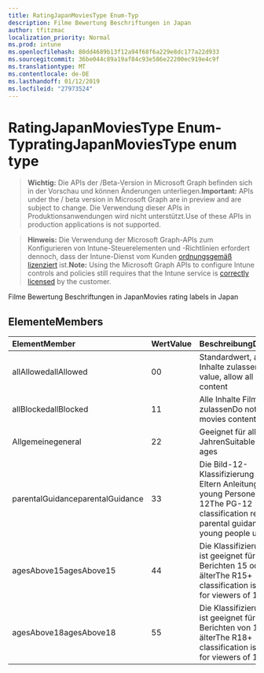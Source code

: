 ```yaml
---
title: RatingJapanMoviesType Enum-Typ
description: Filme Bewertung Beschriftungen in Japan
author: tfitzmac
localization_priority: Normal
ms.prod: intune
ms.openlocfilehash: 80dd4689b13f12a94f68f6a229e8dc177a22d933
ms.sourcegitcommit: 36be044c89a19af84c93e586e22200ec919e4c9f
ms.translationtype: MT
ms.contentlocale: de-DE
ms.lasthandoff: 01/12/2019
ms.locfileid: "27973524"
---
```

# <a name="ratingjapanmoviestype-enum-type"></a><span data-ttu-id="6fc34-103">RatingJapanMoviesType Enum-Typ</span><span class="sxs-lookup"><span data-stu-id="6fc34-103">ratingJapanMoviesType enum type</span></span>

> <span data-ttu-id="6fc34-104">**Wichtig:** Die APIs der /Beta-Version in Microsoft Graph befinden sich in der Vorschau und können Änderungen unterliegen.</span><span class="sxs-lookup"><span data-stu-id="6fc34-104">**Important:** APIs under the / beta version in Microsoft Graph are in preview and are subject to change.</span></span> <span data-ttu-id="6fc34-105">Die Verwendung dieser APIs in Produktionsanwendungen wird nicht unterstützt.</span><span class="sxs-lookup"><span data-stu-id="6fc34-105">Use of these APIs in production applications is not supported.</span></span>

> <span data-ttu-id="6fc34-106">**Hinweis:** Die Verwendung der Microsoft Graph-APIs zum Konfigurieren von Intune-Steuerelementen und -Richtlinien erfordert dennoch, dass der Intune-Dienst vom Kunden [ordnungsgemäß lizenziert](https://go.microsoft.com/fwlink/?linkid=839381) ist.</span><span class="sxs-lookup"><span data-stu-id="6fc34-106">**Note:** Using the Microsoft Graph APIs to configure Intune controls and policies still requires that the Intune service is [correctly licensed](https://go.microsoft.com/fwlink/?linkid=839381) by the customer.</span></span>

<span data-ttu-id="6fc34-107">Filme Bewertung Beschriftungen in Japan</span><span class="sxs-lookup"><span data-stu-id="6fc34-107">Movies rating labels in Japan</span></span>
## <a name="members"></a><span data-ttu-id="6fc34-108">Elemente</span><span class="sxs-lookup"><span data-stu-id="6fc34-108">Members</span></span>
|<span data-ttu-id="6fc34-109">Element</span><span class="sxs-lookup"><span data-stu-id="6fc34-109">Member</span></span>|<span data-ttu-id="6fc34-110">Wert</span><span class="sxs-lookup"><span data-stu-id="6fc34-110">Value</span></span>|<span data-ttu-id="6fc34-111">Beschreibung</span><span class="sxs-lookup"><span data-stu-id="6fc34-111">Description</span></span>|
|:---|:---|:---|
|<span data-ttu-id="6fc34-112">allAllowed</span><span class="sxs-lookup"><span data-stu-id="6fc34-112">allAllowed</span></span>|<span data-ttu-id="6fc34-113">0</span><span class="sxs-lookup"><span data-stu-id="6fc34-113">0</span></span>|<span data-ttu-id="6fc34-114">Standardwert, alle Filme Inhalte zulassen</span><span class="sxs-lookup"><span data-stu-id="6fc34-114">Default value, allow all movies content</span></span>|
|<span data-ttu-id="6fc34-115">allBlocked</span><span class="sxs-lookup"><span data-stu-id="6fc34-115">allBlocked</span></span>|<span data-ttu-id="6fc34-116">1</span><span class="sxs-lookup"><span data-stu-id="6fc34-116">1</span></span>|<span data-ttu-id="6fc34-117">Alle Inhalte Filme nicht zulassen</span><span class="sxs-lookup"><span data-stu-id="6fc34-117">Do not allow any movies content</span></span>|
|<span data-ttu-id="6fc34-118">Allgemeine</span><span class="sxs-lookup"><span data-stu-id="6fc34-118">general</span></span>|<span data-ttu-id="6fc34-119">2</span><span class="sxs-lookup"><span data-stu-id="6fc34-119">2</span></span>|<span data-ttu-id="6fc34-120">Geeignet für alle Jahren</span><span class="sxs-lookup"><span data-stu-id="6fc34-120">Suitable for all ages</span></span>|
|<span data-ttu-id="6fc34-121">parentalGuidance</span><span class="sxs-lookup"><span data-stu-id="6fc34-121">parentalGuidance</span></span>|<span data-ttu-id="6fc34-122">3</span><span class="sxs-lookup"><span data-stu-id="6fc34-122">3</span></span>|<span data-ttu-id="6fc34-123">Die Bild-12-Klassifizierung fordert Eltern Anleitungen für young Personen unter 12</span><span class="sxs-lookup"><span data-stu-id="6fc34-123">The PG-12 classification requests parental guidance for young people under 12</span></span>|
|<span data-ttu-id="6fc34-124">agesAbove15</span><span class="sxs-lookup"><span data-stu-id="6fc34-124">agesAbove15</span></span>|<span data-ttu-id="6fc34-125">4</span><span class="sxs-lookup"><span data-stu-id="6fc34-125">4</span></span>|<span data-ttu-id="6fc34-126">Die Klassifizierung R15 + ist geeignet für Leser von Berichten 15 oder älter</span><span class="sxs-lookup"><span data-stu-id="6fc34-126">The R15+ classification is suitable for viewers of 15 or older</span></span>|
|<span data-ttu-id="6fc34-127">agesAbove18</span><span class="sxs-lookup"><span data-stu-id="6fc34-127">agesAbove18</span></span>|<span data-ttu-id="6fc34-128">5</span><span class="sxs-lookup"><span data-stu-id="6fc34-128">5</span></span>|<span data-ttu-id="6fc34-129">Die Klassifizierung R18 + ist geeignet für Leser von Berichten von 18 oder älter</span><span class="sxs-lookup"><span data-stu-id="6fc34-129">The R18+ classification is suitable for viewers of 18 or older</span></span>|






